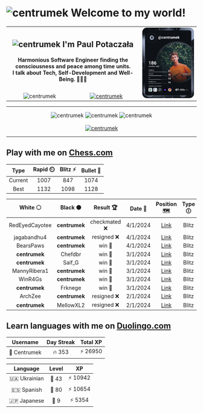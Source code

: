 <h1>
  <img
    src="https://emojis.slackmojis.com/emojis/images/1531849430/4246/blob-sunglasses.gif"
    width="30"
    alt="centrumek"
  />
  Welcome to my world!
</h1>

<table>
  <tbody>
    <tr>
      <td align="center" width="70%" colspan="2">
        <h2>
          <img
            src="https://raw.githubusercontent.com/MartinHeinz/MartinHeinz/master/wave.gif"
            width="30px"
            alt="centrumek"
          />
          I'm Paul Potaczała
        </h2>
        <h4>
          Harmonious Software Engineer finding the consciousness and peace among time units.
          <br/>
          I talk about Tech, Self-Development and Well-Being. 🌿🧘🚀
        </h4>
      </td>
      <td width="30%" rowspan="2">
        <a href="https://app.daily.dev/centrumek">
          <img
            src="./devcard.svg"
            alt="centrumek"
          />
        </a>
      </td>
    </tr>
    <tr align="center">
      <td>
        <img
          src="https://komarev.com/ghpvc/?username=centrumek&label=visitors&color=0e75b6&style=flat"
          alt="centrumek"
        >
      </td>
      <td>
        <a href="https://stackoverflow.com/users/14496012/centrumek">
          <img
            src="https://stackoverflow.com/users/flair/14496012.png?theme=dark"
            alt="centrumek"
          >
        </a>
      </td>
    </tr>
  </tbody>
</table>

---
<div align="center">
  <img 
    src="https://github-readme-stats.vercel.app/api?username=centrumek&show_icons=true&count_private=true&theme=dark&hide_border=true&hide=issues,contribs&bg_color=00000000"
    alt="centrumek"
  />
  <img
    src="https://github-readme-stats.vercel.app/api/top-langs/?username=centrumek&layout=compact&hide_border=true&theme=dark&bg_color=00000000&langs_count=6&exclude_repo=air-statistic-app"
    alt="centrumek"
  />
  <img 
    src="https://github-readme-streak-stats.herokuapp.com?user=centrumek&theme=dark&hide_border=true&background=FFFFFF00"
    alt="centrumek"
  />
  <br/>
  <br/>
  <a href="https://www.buymeacoffee.com/centrumek">
    <img
      src="https://cdn.buymeacoffee.com/buttons/v2/default-orange.png"
      height="50"
      width="210"
      alt="centrumek"
    />
  </a>
</div>

---

## Play with me on [Chess.com](https://www.chess.com/member/centrumek)

<div align="center">
<!--START_SECTION:chessStats-->
<!-- Automatically generated with https://github.com/Balastrong/chess-stats-action -->

| Type | Rapid ⏲️ | Blitz ⚡ | Bullet 🔫 |
|:---:|:---:|:---:|:---:|
| Current | 1007 | 847 | 1074 |
| Best | 1132 | 1098 | 1128 |

| White ⚪ | Black ⚫ | Result 🏆 | Date 📅 | Position 🗺️ | Type 🕕 |
|:---:|:---:|:---:|:---:|:---:|:---:|
| RedEyedCayotee | **centrumek** | checkmated ❌ | 4/1/2024 | <a href="http://www.ee.unb.ca/cgi-bin/tervo/fen.pl?select=5k2/p4PP1/1p1p1Q2/2pn4/8/1P1K4/P2N4/8 b - -">Link</a> | Blitz |
| jagabandhu4 | **centrumek** | resigned ❌ | 4/1/2024 | <a href="http://www.ee.unb.ca/cgi-bin/tervo/fen.pl?select=2kr1b1r/Q5p1/3p1n1p/4p3/Np2P3/3P1B1P/PP3PP1/R4RK1 b - -">Link</a> | Blitz |
| BearsPaws | **centrumek** | win 🥇 | 4/1/2024 | <a href="http://www.ee.unb.ca/cgi-bin/tervo/fen.pl?select=1k6/1P5p/2KpP1p1/2pB2P1/2P2P1P/8/8/8 w - -">Link</a> | Blitz |
| **centrumek** | Chefdbr | win 🥇 | 3/1/2024 | <a href="http://www.ee.unb.ca/cgi-bin/tervo/fen.pl?select=2r3k1/p2q1ppp/3p2b1/1B1Pn3/6P1/6NP/PP3P2/2RQ2K1 w - -">Link</a> | Blitz |
| **centrumek** | Saif_G | win 🥇 | 3/1/2024 | <a href="http://www.ee.unb.ca/cgi-bin/tervo/fen.pl?select=5Rk1/1p4pp/1p1p4/pP6/P2Q4/1qP5/6PP/5RK1 b - -">Link</a> | Blitz |
| MannyRibera1 | **centrumek** | win 🥇 | 3/1/2024 | <a href="http://www.ee.unb.ca/cgi-bin/tervo/fen.pl?select=r2qkb1r/1pp2p2/p2p3p/5P2/4b3/2N2N2/PPP2PPP/R3K2R w KQkq -">Link</a> | Blitz |
| WinR4Gs | **centrumek** | win 🥇 | 3/1/2024 | <a href="http://www.ee.unb.ca/cgi-bin/tervo/fen.pl?select=r2qkr2/p2b3p/2pp1p2/1pb1p3/4P2B/3P1Q2/PPP2PPP/R3K2R w KQq -">Link</a> | Blitz |
| **centrumek** | Frknege | win 🥇 | 3/1/2024 | <a href="http://www.ee.unb.ca/cgi-bin/tervo/fen.pl?select=5b1r/4k1pp/1B2Q3/4ppN1/8/3q1P2/P5PP/R4RK1 b - -">Link</a> | Blitz |
| ArchZee | **centrumek** | resigned ❌ | 2/1/2024 | <a href="http://www.ee.unb.ca/cgi-bin/tervo/fen.pl?select=8/ppp3k1/8/4n3/3R2P1/6K1/PPP5/R1B4B b - -">Link</a> | Blitz |
| **centrumek** | MellowXL2 | resigned ❌ | 2/1/2024 | <a href="http://www.ee.unb.ca/cgi-bin/tervo/fen.pl?select=1r3rk1/p4ppp/5n2/3p1b2/q7/2P1QP2/P5PP/R1B1K2R w KQ -">Link</a> | Blitz |

<!--END_SECTION:chessStats-->
</div>

## Learn languages with me on [Duolingo.com](https://www.duolingo.com/profile/Centrumek)

<div align="center">
<!--START_SECTION:duolingoStats-->
<!-- Automatically generated with https://github.com/centrumek/duolingo-readme-stats-->

| Username | Day Streak | Total XP |
|:---:|:---:|:---:|
| 👤 Centrumek | 🔥 353 | ⚡ 26950 |

| Language | Level | XP |
|:---:|:---:|:---:|
| 🇺🇦 Ukrainian | 👑 43 | ⚡ 10942 |
| 🇪🇸 Spanish | 👑 80 | ⚡ 10654 |
| 🇯🇵 Japanese | 👑 9 | ⚡ 5354 |

<!--END_SECTION:duolingoStats-->
</div>
<!--
**centrumek/centrumek** is a ✨ _special_ ✨ repository because its `README.md` (this file) appears on your GitHub profile.

Here are some ideas to get you started:

- 🔭 I’m currently working on ...
- 🌱 I’m currently learning ...
- 👯 I’m looking to collaborate on ...
- 🤔 I’m looking for help with ...
- 💬 Ask me about ...
- 📫 How to reach me: ...
- 😄 Pronouns: ...
- ⚡ Fun fact: ...
-->
